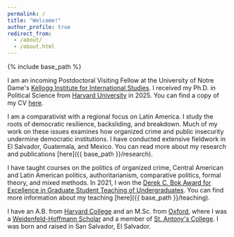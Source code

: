 ```yaml
---
permalink: /
title: "Welcome!"
author_profile: true
redirect_from: 
  - /about/
  - /about.html
---
```


{% include base_path %}

I am an incoming Postdoctoral Visiting Fellow at the University of Notre Dame's <a href="https://kellogg.nd.edu/" target="_blank">Kellogg Institute for International Studies</a>. I received my Ph.D. in Political Science from <a href="https://www.gov.harvard.edu/" target="_blank">Harvard University</a> in 2025. You can find a copy of my CV <a href="{{ base_path }}/files/mms_cv.pdf" target="_blank">here</a>.

I am a comparativist with a regional focus on Latin America. I study the roots of democratic resilience, backsliding, and breakdown. Much of my work on these issues examines how organized crime and public insecurity undermine democratic institutions. I have conducted extensive fieldwork in El Salvador, Guatemala, and Mexico. You can read more about my research and publications [here]({{ base_path }}/research). 

I have taught courses on the politics of organized crime, Central American and Latin American politics, authoritarianism, comparative politics, formal theory, and mixed methods. In 2021, I won the <a href="https://gsas.harvard.edu/news/manuel-melendez-sanchez-2021-derek-c-bok-award-citation." target="_blank">Derek C. Bok Award for Excellence in Graduate Student Teaching of Undergraduates</a>. You can find more information about my teaching [here]({{ base_path }}/teaching). 

I have an A.B. from <a href="https://college.harvard.edu/" target="_blank">Harvard College</a> and an M.Sc. from <a href="https://www.politics.ox.ac.uk/" target="_blank">Oxford</a>, where I was a <a href="http://whtrust.org/" target="_blank">Weidenfeld-Hoffmann Scholar</a> and a member of <a href="https://www.sant.ox.ac.uk/" target="_blank">St. Antony's College</a>. I was born and raised in San Salvador, El Salvador. 